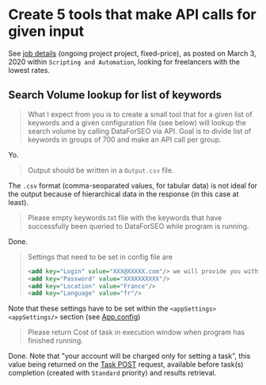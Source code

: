 # Create 5 tools that make API calls for given input

See [job details](docs/job-details.pdf) (ongoing project project, fixed-price), as posted on March 3, 2020 within `Scripting and Automation`, looking for freelancers with the lowest rates.

## Search Volume lookup for list of keywords

> What I expect from you is to create a small tool that for a given list of keywords and a given configuration file (see below) will lookup the search volume by calling DataForSEO via API. Goal is to divide list of keywords in groups of 700 and make an API call per group. 

Yo.

> Output should be written in a `Output.csv` file.

The `.csv` format (comma-seoparated values, for tabular data) is not ideal for the output because of hierarchical data in the response (in this case at least).

> Please empty keywords.txt file with the keywords that have successfully been queried to DataForSEO while program is running.

Done.

> Settings that need to be set in config file are
> ```xml
> <add key="Login" value="XXX@XXXXX.com"/> we will provide you with
> <add key="Password" value="XXXXXXXXXX"/>
> <add key="Location" value="France"/>
> <add key="Language" value="fr"/>
> ```

Note that these settings have to be set within the `<appSettings><appSettings/>` section (see [App.config](src/DataForSeo.SearchVolume/App.config))

> Please return Cost of task in execution window when program has finished running.

Done. Note that "your account will be charged only for setting a task", this value being returned on the [Task POST](https://docs.dataforseo.com/v3/keywords_data/google/search_volume/task_post) request, available before task(s) completion (created with `Standard` priority) and results retrieval.
